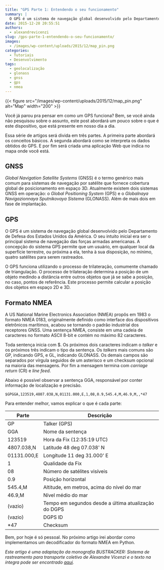 ```yaml
---
title: "GPS Parte 1: Entendendo o seu funcionamento"
summary: |
  O GPS é um sistema de navegação global desenvolvido pelo Departamento de Defesa dos Estados Unidos da América. O seu intuito inicial era ser o principal sistema de navegação das forças armadas americanas. A concepção do sistema GPS permite que um usuário, em qualquer local da superfície terrestre, ou próxima a ela, tenha à sua disposição, no mínimo, quatro satélites para serem rastreados.
date: 2015-12-28 20:55:51
authors:
  - alexandrevicenzi
slug: /gps-parte-1-entendendo-o-seu-funcionamento/
images:
  - /images/wp-content/uploads/2015/12/map_pin.png
categories:
  - Tutoriais
  - Desenvolvimento
tags:
  - geolocalização
  - glonass
  - gnss
  - gps
  - nmea
---
```


{{< figure src="/images/wp-content/uploads/2015/12/map_pin.png" alt="Map" width="200" >}}

Você já parou pra pensar em como um GPS funciona? Bem, se você ainda não pesquisou sobre o assunto, este post abordará um pouco sobre o que é este dispositivo, que está presente em nosso dia a dia.

Essa série de artigos será divida em três partes. A primeira parte abordará os conceitos básicos. A segunda abordará como se interpreta os dados obtidos do GPS. E por fim será criada uma aplicação Web que indica no mapa onde você está.

## GNSS

_Global Navigation Satellite Systems_ (GNSS) é o termo genérico mais comum para sistemas de navegação por satélite que fornece cobertura global de posicionamento em espaço 3D. Atualmente existem dois sistemas GNSS em operação: o _Global Positioning System_ (GPS) e o _Globalnaya Navigazionnaya Sputnikovaya Sistema_ (GLONASS). Além de mais dois em fase de implantação.

## GPS

O GPS é um sistema de navegação global desenvolvido pelo Departamento de Defesa dos Estados Unidos da América. O seu intuito inicial era ser o principal sistema de navegação das forças armadas americanas. A concepção do sistema GPS permite que um usuário, em qualquer local da superfície terrestre, ou próxima a ela, tenha à sua disposição, no mínimo, quatro satélites para serem rastreados.

O GPS funciona utilizando o processo de trilateração, comumente chamado de triangulação. O processo de trilateração determina a posição de um objeto medindo a distância entre outros objetos que já se sabe a posição, no caso, pontos de referência. Este processo permite calcular a posição dos objetos em espaço 2D e 3D.

## Formato NMEA

A US National Marine Electronics Association (NMEA) propôs em 1983 o formato NMEA 0183, originalmente definido como interface dos dispositivos eletrônicos marítimos, acabou se tornando o padrão industrial dos receptores GNSS. Uma sentença NMEA, consiste em uma cadeia de caracteres no formato ASCII 8-bit e contém no máximo 82 caracteres.

Toda sentença inicia com $. Os próximos dois caracteres indicam o _talker_ e os próximos três indicam o tipo da sentença. Os _talkers_ mais comuns são GP, indicando GPS, e GL, indicando GLONASS. Os demais campos são separados por vírgula seguidos de um asterisco e um checksum opcional na maioria das mensagens. Por fim a mensagem termina com _carriage return_ (CR) e _line feed_.

Abaixo é possível observar a sentença GGA, responsável por conter informação de localização e precisão.

`$GPGGA,123519,4807.038,N,01131.000,E,1,08,0.9,545.4,M,46.9,M,,*47`

Para entender melhor, vamos explicar o que é cada parte:

| Parte | Descrição |
|-------------|------------------------------------------------------|
| GP          | Talker (GPS)                                         |
| GGA         | Nome da sentença                                     |
| 123519      | Hora da Fix (12:35:19 UTC)                           |
| 4807.038,N  | Latitude 48 deg 07.038' N                            |
| 01131.000,E | Longitude 11 deg 31.000' E                           |
| 1           | Qualidade da Fix                                     |
| 08          | Número de satélites visíveis                         |
| 0.9         | Posição horizontal                                   |
| 545.4,M     | Altitude, em metros, acima do nível do mar           |
| 46.9,M      | Nível médio do mar                                   |
| (vazio)     | Tempo em segundos desde a última atualização do DGPS |
| (vazio)     | DGPS ID                                              |
| \*47        | Checksum                                             |

Bem, por hoje é só pessoal. No próximo artigo irei abordar como implementamos um decodificador do formato NMEA em Python.

_Este artigo é uma adaptação da monografia BUSTRACKER: Sistema de rastreamento para transporte coletivo de Alexandre Vicenzi e o texto na íntegra pode ser encontrado [aqui](https://bu.furb.br/consulta/portalConsulta/recuperaMfnCompleto.php?menu=rapida&CdMFN=363720)._
